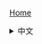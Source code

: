 [Home](https://github.com/putianyi889/Minesweeper-makes-me-happy/wiki/Home)
<details>
<summary>中文</summary>
<ul>
<ul>
<li>判雷<ul>
<li><a href="https://github.com/putianyi889/Minesweeper-makes-me-happy/wiki/什么是死猜？">什么是死猜？</a></li>
<li><a href="https://github.com/putianyi889/Minesweeper-makes-me-happy/wiki/猜雷">猜雷</a></li>
</ul>
</li>
<li>IOE<ul>
<li><a href="https://github.com/putianyi889/Minesweeper-makes-me-happy/wiki/刷IOE">刷IOE</a></li>
</ul>
</li>
<li>竞速<ul>
<li><a href="https://github.com/putianyi889/Minesweeper-makes-me-happy/wiki/扫法概述">扫法概述</a></li>
<li><a href="https://github.com/putianyi889/Minesweeper-makes-me-happy/wiki/%E6%93%8D%E4%BD%9C%E6%96%B9%E6%B3%95%E5%8F%8A%E5%A5%97%E8%B7%AF">操作方法及套路</a></li>
<li><a href="https://github.com/putianyi889/Minesweeper-makes-me-happy/wiki/NF转FL的等价替换思路">NF转FL的等价替换思路</a></li>
<li><a href="https://github.com/putianyi889/Minesweeper-makes-me-happy/wiki/%E3%80%90%E6%95%99%E7%A8%8B%E3%80%91%E6%89%8B%E6%9C%BA%E6%89%AB%E9%9B%B7%E8%BF%9B%E9%98%B6%E5%BF%83%E5%BE%97%EF%BC%88%E5%9F%BA%E4%BA%8E%E6%89%AB%E9%9B%B7%E8%81%94%E8%90%8C%E8%AE%BE%E5%AE%9A%EF%BC%89">【教程】手机扫雷进阶心得（基于扫雷联萌设定）</a></li>
<li><a href="https://github.com/putianyi889/Minesweeper-makes-me-happy/wiki/猜雷与收尾无脑操作的简要教程——别把实力当运气">猜雷与收尾无脑操作的简要教程——别把实力当运气</a></li>
<li><a href="https://github.com/putianyi889/Minesweeper-makes-me-happy/wiki/%E4%B8%80%E6%94%AF%E7%A9%BF%E4%BA%91%E7%AE%AD%E2%80%94%E2%80%94%E2%80%9C%E7%A0%B4%E7%A9%BA%E2%80%9D%E7%AE%80%E8%A6%81%E6%95%99%E7%A8%8B">一支穿云箭——“破空”简要教程</a></li>
</ul>
</li>
<li><a href="https://github.com/putianyi889/Minesweeper-makes-me-happy/wiki/%E6%89%AB%E9%9B%B7%E6%95%B0%E6%8D%AE%E8%A7%A3%E6%9E%90">扫雷数据解析</a><ul>
<li><a href="https://github.com/putianyi889/Minesweeper-makes-me-happy/wiki/JSD%E5%A4%A7%E8%A1%A8%E4%BD%BF%E7%94%A8%E8%AF%B4%E6%98%8E">JSD大表使用说明</a></li>
<li><a href="https://github.com/putianyi889/Minesweeper-makes-me-happy/wiki/%E5%BF%AB%E4%B9%90%E7%BE%A4%E6%9C%BA%E5%99%A8%E4%BA%BA%E4%BD%BF%E7%94%A8%E7%A4%BA%E4%BE%8B">快乐群机器人使用示例</a></li>
<li><a href="https://github.com/putianyi889/Minesweeper-makes-me-happy/wiki/%E6%9A%B4%E6%80%92%E7%BE%A4%E6%9C%BA%E5%99%A8%E4%BA%BA%E4%BD%BF%E7%94%A8%E7%A4%BA%E4%BE%8B">暴怒群机器人使用示例</a></li>
<li><a href="https://github.com/putianyi889/Minesweeper-makes-me-happy/wiki/%E6%89%AB%E9%9B%B7%E5%9B%BE%E7%9A%84%E7%BB%93%E6%9E%84%E4%BB%A5%E5%8F%8A%E5%BD%B1%E5%93%8D%E9%9A%BE%E5%BA%A6%E7%9A%84%E5%9B%A0%E7%B4%A0%E5%88%86%E6%9E%90">扫雷图的结构以及影响难度的因素分析</a></li>
</ul>
</li>
<li>应用和社区<ul>
<li><a href="https://github.com/putianyi889/Minesweeper-makes-me-happy/wiki/%E9%87%8D%E8%A6%81%E7%9A%84%E5%B9%B3%E5%8F%B0%E3%80%81%E5%BA%94%E7%94%A8%E3%80%81%E7%A4%BE%E5%8C%BA%E7%AE%80%E4%BB%8B">重要的平台、应用、社区简介</a></li>
<li><a href="https://github.com/putianyi889/Minesweeper-makes-me-happy/wiki/World-of-Minesweeper">World of Minesweeper</a><ul>
<li><a href="https://github.com/putianyi889/Minesweeper-makes-me-happy/wiki/WoM资源">资源</a></li>
<li><a href="https://github.com/putianyi889/Minesweeper-makes-me-happy/wiki/WoM竞技场">竞技场</a></li>
<li>活动<ul>
<li><a href="https://github.com/putianyi889/Minesweeper-makes-me-happy/wiki/WoM活动商店">活动商店</a></li>
<li><a href="https://github.com/putianyi889/Minesweeper-makes-me-happy/wiki/Summer Break">Summer Break</a></li>
</ul>
</li>
</ul>
</li>
<li><a href="https://github.com/putianyi889/Minesweeper-makes-me-happy/wiki/雷友各平台账号汇总">雷友各平台账号汇总</a></li>
</ul>
</li>
<li>历史<ul>
<li><a href="https://github.com/putianyi889/Minesweeper-makes-me-happy/wiki/3BV的历史">3BV的历史</a></li>
<li><a href="https://github.com/putianyi889/Minesweeper-makes-me-happy/wiki/IMC">IMC</a></li>
<li><a href="https://github.com/putianyi889/Minesweeper-makes-me-happy/wiki/%E8%81%9A%E4%BC%9A%E5%B8%96%E7%B4%A2%E5%BC%95">聚会帖索引</a></li>
<li>自传<ul>
<li><a href="https://github.com/putianyi889/Minesweeper-makes-me-happy/wiki/Dion-Tiu自传">Dion Tiu</a></li>
<li><a href="https://github.com/putianyi889/Minesweeper-makes-me-happy/wiki/郭蔚嘉自传">郭蔚嘉</a></li>
<li><a href="https://github.com/putianyi889/Minesweeper-makes-me-happy/wiki/张先耀自传">张先耀</a></li>
</ul>
</li>
</ul>
</li>
</ul>
</details>
